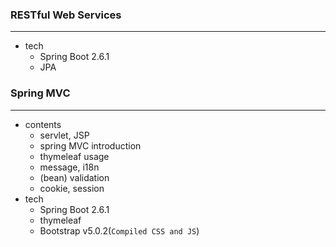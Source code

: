 ### RESTful Web Services
---
- tech
  - Spring Boot 2.6.1
  - JPA  
### Spring MVC
---
- contents
  - servlet, JSP
  - spring MVC introduction
  - thymeleaf usage
  - message, i18n
  - (bean) validation
  - cookie, session
- tech
  - Spring Boot 2.6.1
  - thymeleaf
  - Bootstrap v5.0.2(`Compiled CSS and JS`)
